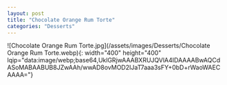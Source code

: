 ```yaml
---
layout: post
title: "Chocolate Orange Rum Torte"
categories: "Desserts"
---
```

![Chocolate Orange Rum Torte.jpg](/assets/images/Desserts/Chocolate Orange Rum Torte.webp){: width="400" height="400" lqip="data:image/webp;base64,UklGRjwAAABXRUJQVlA4IDAAAABwAQCdASoMABAABUB8JZwAAh/wwAD8ovMOD2IJaT7aaa3sFY+0bD+rWaoWAECAAAA="}

